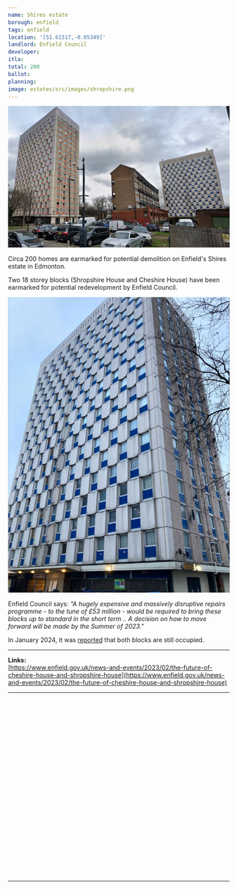 ```yaml
---
name: Shires estate 
borough: enfield 
tags: enfield
location: '[51.61517,-0.05349]'
landlord: Enfield Council 
developer:
itla: 
total: 200
ballot:
planning:
image: estates/src/images/shropshire.png
---
```

![Shires estate image](src/images/shropshire.png)

Circa 200 homes are earmarked for potential demolition on Enfield's Shires estate in Edmonton.

Two 18 storey blocks (Shropshire House and Cheshire House) have been earmarked for potential redevelopment by Enfield Council.

![Shires estate image](src/images/cheshire.jpg)

Enfield Council says: _“A hugely expensive and massively disruptive repairs programme - to the tune of £53 million - would be required to bring these blocks up to standard in the short term .. A decision on how to move forward will be made by the Summer of 2023."_

In January 2024, it was [reported](https://enfielddispatch.co.uk/residents-remain-living-in-unsafe-towers-on-edmonton-estate/) that both blocks are still occupied.

---

__Links:__  
[https://www.enfield.gov.uk/news-and-events/2023/02/the-future-of-cheshire-house-and-shropshire-house](https://www.enfield.gov.uk/news-and-events/2023/02/the-future-of-cheshire-house-and-shropshire-house)

---

<!------------THE CODE BELOW RENDERS THE MAP - DO NOT EDIT! ---------------------------->

<div id="map" style="width: 100%; height: 400px;"></div>

<script>
  var map = L.map('map').setView({{ location }}, 13);
  L.tileLayer('https://tile.openstreetmap.org/{z}/{x}/{y}.png', {
  maxZoom: 19,
attribution: '&copy; <a href="http://www.openstreetmap.org/copyright">OpenStreetMap</a>'
}).addTo(map);
var circle = L.circle({{ location }}, {
    color: 'red',
    fillColor: '#f03',
    fillOpacity: 0.5,
    radius: 500
}).addTo(map);
</script>

---

